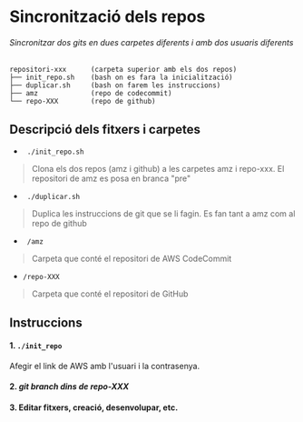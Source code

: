 
# Sincronització dels repos

###### Sincronitzar dos gits en dues carpetes diferents i amb dos usuaris diferents 

``` 
repositori-xxx      (carpeta superior amb els dos repos)
├── init_repo.sh    (bash on es fara la inicialització)
├── duplicar.sh     (bash on farem les instruccions)
├── amz             (repo de codecommit)
└── repo-XXX        (repo de github)
```

## Descripció dels fitxers i carpetes

* ` ./init_repo.sh`
>Clona els dos repos (amz i github) a les carpetes amz i repo-xxx. El repositori de amz es posa en branca "pre"

* ` ./duplicar.sh`
>Duplica les instruccions de git que se li fagin. Es fan tant a amz com al repo de github

* ` /amz`
>Carpeta que conté el repositori de AWS CodeCommit

* `/repo-XXX`
>Carpeta que conté el repositori de GitHub

## Instruccions

#### 1. ``./init_repo``
Afegir el link de AWS amb l'usuari i la contrasenya.
#### 2. *git branch dins de repo-XXX*
#### 3. Editar fitxers, creació, desenvolupar, etc.